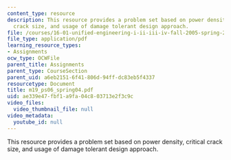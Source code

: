```yaml
---
content_type: resource
description: This resource provides a problem set based on power density, critical
  crack size, and usage of damage tolerant design approach.
file: /courses/16-01-unified-engineering-i-ii-iii-iv-fall-2005-spring-2006/ae339e47fbf1a9fa04c803713e2f3c9c_m19_ps06_spring04.pdf
file_type: application/pdf
learning_resource_types:
- Assignments
ocw_type: OCWFile
parent_title: Assignments
parent_type: CourseSection
parent_uid: a6eb2151-6f41-806d-94ff-dc83eb5f4337
resourcetype: Document
title: m19_ps06_spring04.pdf
uid: ae339e47-fbf1-a9fa-04c8-03713e2f3c9c
video_files:
  video_thumbnail_file: null
video_metadata:
  youtube_id: null
---
```

This resource provides a problem set based on power density, critical crack size, and usage of damage tolerant design approach.

